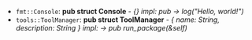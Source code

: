 - `fmt::Console`:
**pub struct Console** - *{} impl: pub -> log("Hello, world!")*
- `tools::ToolManager`:
**pub struct ToolManager** - *{ name: String, description: String } impl: -> pub run_package(&self)*
